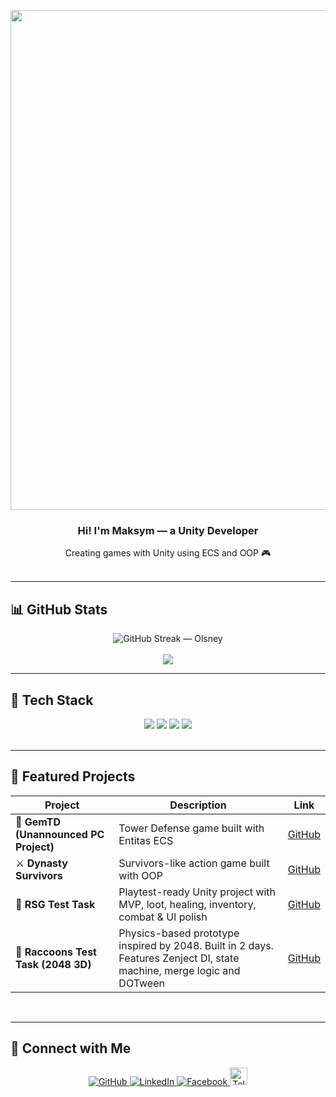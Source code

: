 <p align="center">
  <img src="https://github.com/user-attachments/assets/7dc7747b-3e29-458d-bb32-afb5836549dd" width="800"/>
</p>

### <div align="center">Hi! I'm Maksym — a Unity Developer</div>  
<div align="center">Creating games with Unity using ECS and OOP 🎮</div>

<br/>

---

## 📊 GitHub Stats

<div align="center">
  <img
    src="https://streak-stats.demolab.com?user=Olsney&theme=dark&hide_border=false"
    alt="GitHub Streak — Olsney"
  />
</div>

<br/>

<div align="center">
  <img src="https://komarev.com/ghpvc/?username=olsney&style=flat-square&color=blue" />
</div>

---

## 🧰 Tech Stack

<div align="center">
  <img src="https://img.shields.io/badge/Unity-100000?style=for-the-badge&logo=unity&logoColor=white" />
  <img src="https://img.shields.io/badge/C%23-239120?style=for-the-badge&logo=c-sharp&logoColor=white" />
  <img src="https://img.shields.io/badge/Zenject-8E44AD?style=for-the-badge&logo=dependency-injection&logoColor=white" />
  <img src="https://img.shields.io/badge/Entitas%20ECS-2ecc71?style=for-the-badge" />
</div>

<br/>

---

## 📌 Featured Projects

| Project | Description | Link |
|--------|-------------|------|
| 🏰 **GemTD (Unannounced PC Project)** | Tower Defense game built with Entitas ECS | [GitHub](https://github.com/Olsney/GEM_TD) |
| ⚔️ **Dynasty Survivors** | Survivors-like action game built with OOP | [GitHub](https://github.com/Olsney/Dynasty_Survivors) |
| 🧪 **RSG Test Task** | Playtest-ready Unity project with MVP, loot, healing, inventory, combat & UI polish | [GitHub](https://github.com/Olsney/RSG_Test_Task) |
| 🔢 **Raccoons Test Task (2048 3D)** | Physics-based prototype inspired by 2048. Built in 2 days. Features Zenject DI, state machine, merge logic and DOTween| [GitHub](https://github.com/Olsney/RaccoonsTestTask) |



<br/>

---

## 🤝 Connect with Me

<div align="center">
  <a href="https://github.com/Olsney" target="_blank">
    <img src="https://img.shields.io/badge/github-%2324292e.svg?&style=for-the-badge&logo=github&logoColor=white" alt="GitHub" />
  </a>
  <a href="https://www.linkedin.com/in/maksym-kastorskyi-b72b43360" target="_blank">
    <img src="https://img.shields.io/badge/linkedin-%231E77B5.svg?&style=for-the-badge&logo=linkedin&logoColor=white" alt="LinkedIn" />
  </a>
    <a href="https://www.facebook.com/m.kastorsky/" target="_blank">
    <img src="https://img.shields.io/badge/facebook-%231877F2.svg?&style=for-the-badge&logo=facebook&logoColor=white" alt="Facebook" />
  </a>
  <a href="https://t.me/M_Kast" target="_blank">
    <img src="https://img.shields.io/static/v1?message=Telegram&logo=telegram&label=&color=2CA5E0&logoColor=white&labelColor=&style=for-the-badge" height="28" alt="Telegram" />
  </a>
</div>

<br/>
